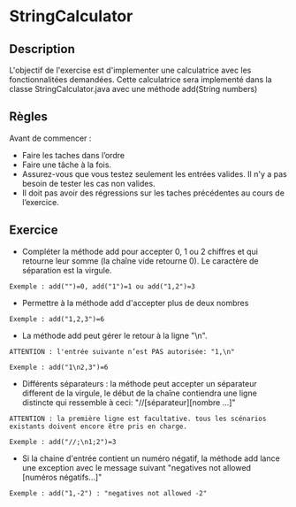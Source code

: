 # StringCalculator

## Description

L'objectif de l'exercise est d'implementer une calculatrice avec les fonctionnalitées demandées. 
Cette calculatrice sera implementé dans la classe StringCalculator.java avec une méthode add(String numbers)

## Règles

Avant de commencer :

* Faire les taches dans l’ordre
* Faire une tâche à la fois.
* Assurez-vous que vous testez seulement les entrées valides. Il n'y a pas besoin de tester les cas non valides.
* Il doit pas avoir des régressions sur les taches précédentes au cours de l’exercice.


## Exercice
 
* Compléter la méthode add pour accepter 0, 1 ou 2 chiffres et qui retourne leur somme (la chaîne vide retourne 0). Le caractère de séparation est la virgule.
```
Exemple : add("")=0, add("1")=1 ou add("1,2")=3
```
   
* Permettre à la méthode add d'accepter plus de deux nombres
```
Exemple : add("1,2,3")=6
```
   
* La méthode add peut gérer le retour à la ligne "\n".
```
ATTENTION : l'entrée suivante n’est PAS autorisée: "1,\n"
```
```
Exemple : add("1\n2,3")=6
```
   
* Différents séparateurs : la méthode peut accepter un séparateur different de la virgule, le début de la chaîne contiendra une ligne distincte qui ressemble à ceci: "//[séparateur]\[nombre ...]"
```
ATTENTION : la première ligne est facultative. tous les scénarios existants doivent encore être pris en charge.
```
```
Exemple : add("//;\n1;2")=3
```
       
* Si la chaine d'entrée contient un numéro négatif, la méthode add lance une exception avec le message suivant "negatives not allowed [numéros négatifs...]"
```
Exemple : add("1,-2") : "negatives not allowed -2"
```